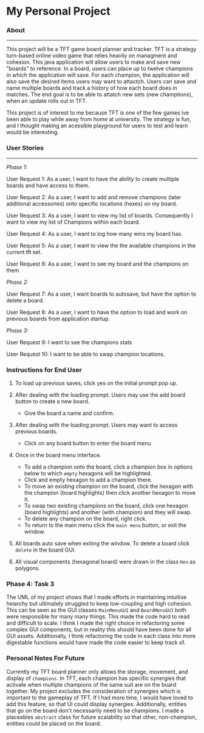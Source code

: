 # My Personal Project
### About
---
This project will be a TFT game board planner and tracker. TFT is a strategy turn-based online video game
that relies heavily on managment and cohesion. This java application will allow users to make and save
new "boards" to reference. In a board, users can place up to twelve champions in which the application
will save. For each champion, the application will also save the desired items users may want to attactch.
Users can save and name multiple boards and track a history of how each board does in matches. The end goal
is to be able to attatch new sets (new champtions), when an update rolls out in TFT.

This project is of interest to me because TFT is one of the few games ive been able to play while away from 
home at university. The strategy is fun, and I thought making an acessible playground for users to test and 
learn would be interesting.


 ### User Stories
 ---

 _Phase 1:_

 User Request 1: As a user, I want to have the ability to create multiple boards and have access to them.

 User Request 2: As a user, I want to add and remove champions (later additional accessories) onto specific locations (hexes) on my board.

 User Request 3: As a user, I want to view my list of boards. Consequently I want to view my list of Champions within each board.

 User Request 4: As a user, I want to log how many wins my board has.

 User Request 5: As a user, I want to view the the available champions in the current tft set.

 User Request 6: As a user, I want to see my board and the champions on them

_Phase 2:_

User Request 7: As a user, I want boards to autosave, but have the option to delete a board.

User Request 8: As a user, I want to have the option to load and work on previous boards from application startup.

_Phase 3:_

User Request 9: I want to see the champions stats

User Request 10: I want to be able to swap champion locations.


### Instructions for End User
1. To load up previous saves, click yes on the initial prompt pop up.

2. After dealing with the loading prompt. Users may use the add board button to create a new board.
    - Give the board a name and confirm.
3. After dealing with the loading prompt. Users may want to access previous boards.
    - Click on any board button to enter the board menu

3. Once in the board menu interface. 
    - To add a champion onto the board, click a champion box in options below to which `empty` hexagons will be highlighted.
    - Click and empty hexagon to add a champion there.
    - To move an existing champion on the board, click the hexagon with the champion (board highlights) then click another hexagon to move it.
    - To swap two existing champions on the board, click one hexagon (board highlights) and another (with champion) and they will swap.
    - To delete any champion on the board, right click.
    - To return to the main menu click the `main menu` button, or exit the window.
4. All boards auto save when exiting the window. To delete a board click `delete` in the board GUI.
5. All visual components (hexagonal board) were drawn in the class `Hex` as polygons.
    

### Phase 4: Task 3
The UML of my project shows that I made efforts in maintaining intuitive heiarchy but ultimately struggled to 
keep low-coupling and high cohesion. This can be seen as the GUI classes `MainMenuGUI` and `BoardMenuGUI` both
were responsible for many many things. This made the code hard to read and difficult to scale. I think I made the
right choice in refactoring some complex GUI components, but in reality this should have been done for all GUI assets.
Additionally, I think refactoring the code in each class into more digestable functions would have made the code easier
to keep track of. 


### Personal Notes For Future
Currently my TFT board planner only allows the storage, movement, and display of `champions`. In TFT, each
champion has specific synergies that activate when multiple champions of the same suit are on the board together. 
My project excludes the consideration of synergies which is important to the gameplay of TFT. If I had more time,
I would have loved to add this feature, so that UI could display synergies. Additionally, entities that go on the
board don't necessarily need to be champions. I made a placeables `abstract` class for future scalability so that 
other, non-champion, entities could be placed on the board. 



 

 